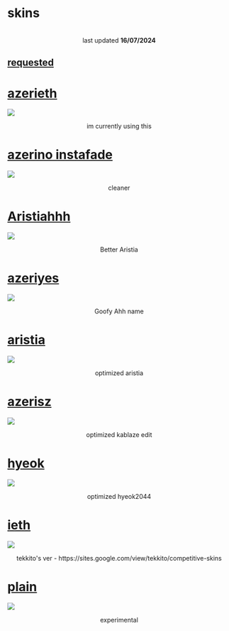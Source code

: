 # skins
<p align="center">
<br>
last updated <b>16/07/2024</b>
</p>

## [requested](https://github.com/0icj/skins/blob/main/Requested.md)

# [azerieth](https://github.com/0icj/skins/raw/main/main/azerieth.osk)
[![](https://github.com/0icj/skins/blob/main/main/azerieth.png?raw=true)](https://github.com/0icj/skins/raw/main/main/azerieth.osk)
<p align="center">
im currently using this
</p>

# [azerino instafade](https://github.com/0icj/skins/raw/main/instafade/azerino%20instafade.osk)
[![](https://github.com/0icj/skins/blob/main/preview/azerino%20instafade.png?raw=true)](https://github.com/0icj/skins/raw/main/instafade/azerino%20instafade.osk)
<p align="center">
cleaner
</p>

# [Aristiahhh](https://github.com/0icj/skins/raw/main/nm/Aristiahhh.osk)
[![](https://github.com/0icj/skins/blob/main/preview/Aristiahhh.png?raw=true)](https://github.com/0icj/skins/raw/main/nm/Aristiahhh.osk)
<p align="center">
Better Aristia
</p>

# [azeriyes](https://github.com/0icj/skins/raw/main/nm/azeriyes.osk)
[![](https://github.com/0icj/skins/blob/main/preview/azeriyes.png?raw=true)](https://github.com/0icj/skins/raw/main/nm/azeriyes.osk)
<p align="center">
Goofy Ahh name
</p>

# [aristia](https://github.com/0icj/skins/raw/main/nm/aristia.osk)
[![](https://github.com/0icj/skins/blob/main/preview/aristia.png?raw=true)](https://github.com/0icj/skins/raw/main/nm/aristia.osk)
<p align="center">
optimized aristia
</p>

# [azerisz](https://github.com/0icj/skins/raw/main/nm/azerisz.osk)
[![](https://github.com/0icj/skins/blob/main/preview/azerisz.png?raw=true)](https://github.com/0icj/skins/raw/main/nm/azerisz.osk)
<p align="center">
optimized kablaze edit
</p>

# [hyeok](https://github.com/0icj/skins/raw/main/nm/hyeok.osk)
[![](https://github.com/0icj/skins/blob/main/preview/hyeok.png?raw=true)](https://github.com/0icj/skins/raw/main/nm/hyeok.osk)
<p align="center">
optimized hyeok2044
</p>

# [ieth](https://github.com/0icj/skins/raw/main/nm/ieth.osk)
[![](https://github.com/0icj/skins/blob/main/preview/ieth.png?raw=true)](https://github.com/0icj/skins/raw/main/nm/ieth.osk)
<p align="center">
tekkito's ver - https://sites.google.com/view/tekkito/competitive-skins
</p>

# [plain](https://github.com/0icj/skins/raw/main/nm/plain.osk)
[![](https://github.com/0icj/skins/blob/main/preview/plain.png?raw=true)](https://github.com/0icj/skins/raw/main/nm/plain.osk)
<p align="center">
experimental
</p>
